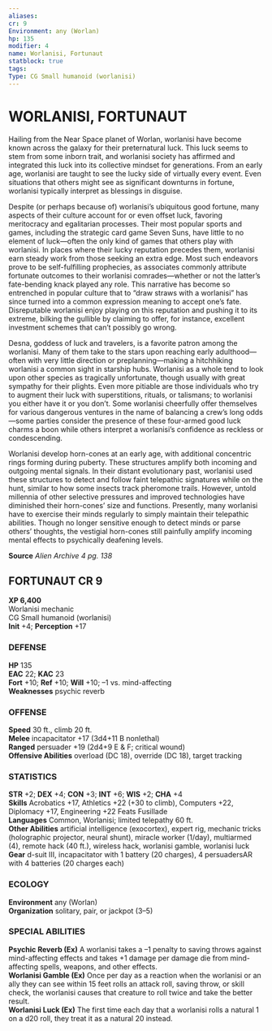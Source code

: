 ```yaml
---
aliases: 
cr: 9
Environment: any (Worlan)  
hp: 135
modifier: 4
name: Worlanisi, Fortunaut
statblock: true
tags: 
Type: CG Small humanoid (worlanisi)  
---
```

# WORLANISI, FORTUNAUT
Hailing from the Near Space planet of Worlan, worlanisi have become known across the galaxy for their preternatural luck. This luck seems to stem from some inborn trait, and worlanisi society has affirmed and integrated this luck into its collective mindset for generations. From an early age, worlanisi are taught to see the lucky side of virtually every event. Even situations that others might see as significant downturns in fortune, worlanisi typically interpret as blessings in disguise.

Despite (or perhaps because of) worlanisi’s ubiquitous good fortune, many aspects of their culture account for or even offset luck, favoring meritocracy and egalitarian processes. Their most popular sports and games, including the strategic card game Seven Suns, have little to no element of luck—often the only kind of games that others play with worlanisi. In places where their lucky reputation precedes them, worlanisi earn steady work from those seeking an extra edge. Most such endeavors prove to be self-fulfilling prophecies, as associates commonly attribute fortunate outcomes to their worlanisi comrades—whether or not the latter’s fate-bending knack played any role. This narrative has become so entrenched in popular culture that to “draw straws with a worlanisi” has since turned into a common expression meaning to accept one’s fate. Disreputable worlanisi enjoy playing on this reputation and pushing it to its extreme, bilking the gullible by claiming to offer, for instance, excellent investment schemes that can’t possibly go wrong.

Desna, goddess of luck and travelers, is a favorite patron among the worlanisi. Many of them take to the stars upon reaching early adulthood—often with very little direction or preplanning—making a hitchhiking worlanisi a common sight in starship hubs. Worlanisi as a whole tend to look upon other species as tragically unfortunate, though usually with great sympathy for their plights. Even more pitiable are those individuals who try to augment their luck with superstitions, rituals, or talismans; to worlanisi you either have it or you don’t. Some worlanisi cheerfully offer themselves for various dangerous ventures in the name of balancing a crew’s long odds—some parties consider the presence of these four-armed good luck charms a boon while others interpret a worlanisi’s confidence as reckless or condescending.

Worlanisi develop horn-cones at an early age, with additional concentric rings forming during puberty. These structures amplify both incoming and outgoing mental signals. In their distant evolutionary past, worlanisi used these structures to detect and follow faint telepathic signatures while on the hunt, similar to how some insects track pheromone trails. However, untold millennia of other selective pressures and improved technologies have diminished their horn-cones’ size and functions. Presently, many worlanisi have to exercise their minds regularly to simply maintain their telepathic abilities. Though no longer sensitive enough to detect minds or parse others’ thoughts, the vestigial horn-cones still painfully amplify incoming mental effects to psychically deafening levels.

**Source** _Alien Archive 4 pg. 138_

## FORTUNAUT CR 9

**XP 6,400**  
Worlanisi mechanic  
CG Small humanoid (worlanisi)  
**Init** +4; **Perception** +17  

### DEFENSE

**HP** 135  
**EAC** 22; **KAC** 23  
**Fort** +10; **Ref** +10; **Will** +10; –1 vs. mind-affecting  
**Weaknesses** psychic reverb

### OFFENSE

**Speed** 30 ft., climb 20 ft.  
**Melee** incapacitator +17 (3d4+11 B nonlethal)  
**Ranged** persuader +19 (2d4+9 E & F; critical wound)  
**Offensive Abilities** overload (DC 18), override (DC 18), target tracking

### STATISTICS

**STR** +2; **DEX** +4; **CON** +3; **INT** +6; **WIS** +2; **CHA** +4  
**Skills** Acrobatics +17, Athletics +22 (+30 to climb), Computers +22, Diplomacy +17, Engineering +22 Feats Fusillade  
**Languages** Common, Worlanisi; limited telepathy 60 ft.  
**Other Abilities** artificial intelligence (exocortex), expert rig, mechanic tricks (holographic projector, neural shunt), miracle worker (1/day), multiarmed (4), remote hack (40 ft.), wireless hack, worlanisi gamble, worlanisi luck  
**Gear** d-suit III, incapacitator with 1 battery (20 charges), 4 persuadersAR with 4 batteries (20 charges each)

### ECOLOGY

**Environment** any (Worlan)  
**Organization** solitary, pair, or jackpot (3–5)

### SPECIAL ABILITIES

**Psychic Reverb (Ex)** A worlanisi takes a –1 penalty to saving throws against mind-affecting effects and takes +1 damage per damage die from mind-affecting spells, weapons, and other effects.  
**Worlanisi Gamble (Ex)** Once per day as a reaction when the worlanisi or an ally they can see within 15 feet rolls an attack roll, saving throw, or skill check, the worlanisi causes that creature to roll twice and take the better result.  
**Worlanisi Luck (Ex)** The first time each day that a worlanisi rolls a natural 1 on a d20 roll, they treat it as a natural 20 instead.
